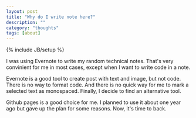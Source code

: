 ```yaml
---
layout: post
title: "Why do I write note here?"
description: ""
category: "thoughts"
tags: [about]
---
```

{% include JB/setup %}

I was using Evernote to write my random technical notes. That's very convinient for me in most cases, except when I want to write code in a note.

Evernote is a good tool to create post with text and image, but not code. There is no way to format code. And there is no quick way for me to mark a selected text as monospaced. Finally, I decide to find an alternative tool.

Github pages is a good choice for me. I planned to use it about one year ago but gave up the plan for some reasons. Now, it's time to back.